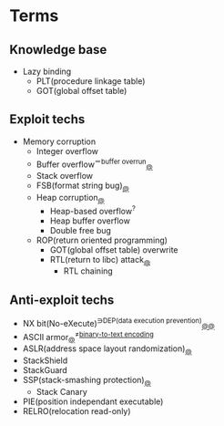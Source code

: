 # Terms


## Knowledge base
  - Lazy binding
    - PLT(procedure linkage table)
    - GOT(global offset table)

## Exploit techs
  - Memory corruption
    - Integer overflow
    - Buffer overflow<sup>＝buffer overrun</sup><sub>[@](https://en.wikipedia.org/wiki/Buffer_overflow)</sub>
    - Stack overflow
    - FSB(format string bug)<sub>[@](http://resources.infosecinstitute.com/format-string-bug-exploration)</sub>
    - Heap corruption<sub>[@](http://homes.soic.indiana.edu/yh33/Teaching/I433-2016/lec13-HeapAttacks.pdf)</sub>
      - Heap-based overflow<sup>?</sup>
      - Heap buffer overflow
      - Double free bug
    - ROP(return oriented programming)
      - GOT(global offset table) overwrite
      - RTL(return to libc) attack<sub>[@](https://en.wikipedia.org/wiki/Return-to-libc_attack)</sub>
        - RTL chaining

## Anti-exploit techs
  - NX bit(No-eXecute)<sup>∋DEP(data execution prevention)</sup><sub>[@](http://s2kiess.blog.me/220027464834)[@](https://en.wikipedia.org/wiki/NX_bit)</sub>
  - ASCII armor<sub>[@](http://s2kiess.blog.me/220028141641)</sub><sup>≠[binary-to-text encoding](https://en.wikipedia.org/wiki/Binary-to-text_encoding)</sup>
  - ASLR(address space layout randomization)<sub>[@](https://en.wikipedia.org/wiki/Address_space_layout_randomization)</sub>
  - StackShield
  - StackGuard
  - SSP(stack-smashing protection)<sub>[@](https://en.wikipedia.org/wiki/Buffer_overflow_protection#GNU_Compiler_Collection_.28GCC.29)</sub>
    - Stack Canary
  - PIE(position independant executable)
  - RELRO(relocation read-only)
